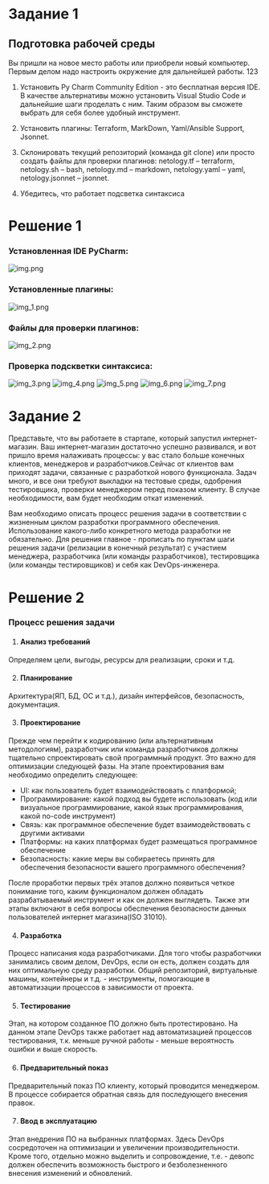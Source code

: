 # Задание 1

## Подготовка рабочей среды
Вы пришли на новое место работы или приобрели новый компьютер. Первым делом надо настроить окружение для дальнейшей работы.
123
1) Установить Py Charm Community Edition - это бесплатная версия IDE.
    В качестве альтернативы можно установить Visual Studio Code и дальнейшие шаги проделать с ним. Таким образом вы сможете выбрать для себя более удобный инструмент.

2) Установить плагины:
        Terraform,
        MarkDown,
        Yaml/Ansible Support,
        Jsonnet.
3) Склонировать текущий репозиторий (команда git clone) или просто создать файлы для проверки плагинов:
    netology.tf – terraform,
    netology.sh – bash,
    netology.md – markdown,
    netology.yaml – yaml,
    netology.jsonnet – jsonnet.

4) Убедитесь, что работает подсветка синтаксиса

# Решение 1

### Установленная IDE PyCharm:
![img.png](img.png)  
### Установленные плагины:
![img_1.png](img_1.png)
### Файлы для проверки плагинов:
![img_2.png](img_2.png)
### Проверка подскветки синтаксиса:
![img_3.png](img_3.png)
![img_4.png](img_4.png)
![img_5.png](img_5.png)
![img_6.png](img_6.png)
![img_7.png](img_7.png)

# Задание 2

Представьте, что вы работаете в стартапе, который запустил интернет-магазин. Ваш интернет-магазин достаточно успешно развивался, и вот пришло время налаживать процессы: у вас стало больше конечных клиентов, менеджеров и разработчиков.Сейчас от клиентов вам приходят задачи, связанные с разработкой нового функционала. Задач много, и все они требуют выкладки на тестовые среды, одобрения тестировщика, проверки менеджером перед показом клиенту. В случае необходимости, вам будет необходим откат изменений.

Вам необходимо описать процесс решения задачи в соответствии с жизненным циклом разработки программного обеспечения. Использование какого-либо конкретного метода разработки не обязательно. Для решения главное - прописать по пунктам шаги решения задачи (релизации в конечный результат) с участием менеджера, разработчика (или команды разработчиков), тестировщика (или команды тестировщиков) и себя как DevOps-инженера.

# Решение 2

### Процесс решения задачи

1. #### Анализ требований

Определяем цели, выгоды, ресурсы для реализации, сроки и т.д.

2. #### Планирование

Архитектура(ЯП, БД, ОС и т.д.), дизайн интерфейсов, безопасность, документация.

3. #### Проектирование

Прежде чем перейти к кодированию (или альтернативным методологиям), разработчик или команда разработчиков должны тщательно спроектировать свой программный продукт. Это важно для оптимизации следующей фазы. На этапе проектирования вам необходимо определить следующее:

* UI: как пользователь будет взаимодействовать с платформой;
* Программирование: какой подход вы будете использовать (код или визуальное программирование, какой язык программирования, какой no-code инструмент)
* Связь: как программное обеспечение будет взаимодействовать с другими активами
* Платформы: на каких платформах будет размещаться программное обеспечение
* Безопасность: какие меры вы собираетесь принять для обеспечения безопасности вашего программного обеспечения?

После проработки первых трёх этапов должно появиться четкое понимание того, каким функционалом должен обладать разрабатываемый инструмент и как он должен выглядеть. Также эти этапы включают в себя вопросы обеспечения безопасности данных пользователей интернет магазина(ISO 31010).

4. #### Разработка

Процесс написания кода разработчиками. Для того чтобы разработчики занимались своим делом, DevOps, если он есть, должен создать для них оптимальную среду разработки. Общий репозиторий, виртуальные машины, контейнеры и т.д. - инструменты, помогающие в автоматизации процессов в зависимости от проекта.  

5. #### Тестирование

Этап, на котором созданное ПО должно быть протестировано. На данном этапе DevOps также работает над автоматизацией процессов тестирования, т.к. меньше ручной работы - меньше вероятность ошибки и выше скорость. 

6. #### Предварительный показ

Предварительный показ ПО клиенту, который проводится менеджером. В процессе собирается обратная связь для последующего внесения правок.  

7. #### Ввод в эксплуатацию

Этап внедрения ПО на выбранных платформах. Здесь DevOps сосредоточен на оптимизации и увеличении производительности. Кроме того, отдельно можно выделить и сопровождение, т.е. - девопс должен обеспечить возможность быстрого и безболезненного внесения изменений и обновлений.


